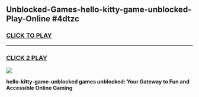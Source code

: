 
## Unblocked-Games-hello-kitty-game-unblocked-Play-Online #4dtzc
<h3>
<a href="https://news.freeplayer.one?title=hello-kitty-game-unblocked&ref=3">CLICK TO PLAY</a></h3>
<hr>

<h3>
<a href="https://news.freeplayer.one?title=hello-kitty-game-unblocked&ref=3">CLICK 2 PLAY</a>
  
</h3>

<a href="https://news.freeplayer.one?title=hello-kitty-game-unblocked&ref=3"><img src="https://clearcache.store/games.png"></a>


**hello-kitty-game-unblocked games unblocked: Your Gateway to Fun and Accessible Online Gaming**
